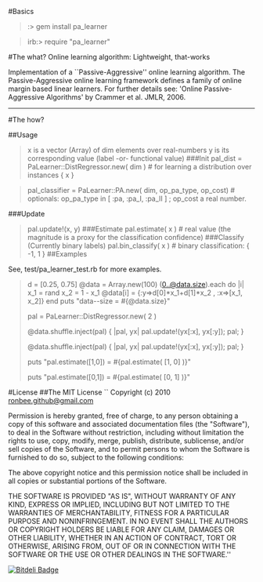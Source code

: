 #Basics
 >:> gem install pa_learner
 
 >irb:> require "pa_learner"
 
#The what?
Online learning algorithm: Lightweight, that-works
 
Implementation of a ``Passive-Aggressive'' online learning algorithm. The Passive-Aggressive online learning framework defines a family of online margin based linear learners. For further details see: 'Online Passive-Aggressive Algorithms' by Crammer et al. JMLR, 2006.
- - - 
#The how?

##Usage
>x is a vector (Array) of dim elements over real-numbers
>y is its corresponding value (label -or- functional value)
###Init
> pal_dist = PaLearner::DistRegressor.new( dim ) # for learning a distribution over instances { x }

> pal_classifier = PaLearner::PA.new( dim, op_pa_type, op_cost) # optionals: op_pa_type in [ :pa, :pa_I, :pa_II ] ; op_cost a real number.

###Update
>pal.update!(x, y)
###Estimate
>pal.estimate( x ) # real value (the magnitude is a proxy for the classification confidence)
###Classify (Currently binary labels)
>pal.bin_classify( x )  # binary classification: { -1, 1 }
##Examples

See, test/pa_learner_test.rb for more examples.

>d = [0.25, 0.75]
>@data = Array.new(100)
>(0..@data.size).each do |i|
>  x_1 = rand
>  x_2 = 1 - x_1
>  @data[i] = {:y=>d[0]*x_1+d[1]*x_2 , :x=>[x_1, x_2]}
>end
>puts "data--size = #{@data.size}"
>
>pal = PaLearner::DistRegressor.new( 2 )
>
>@data.shuffle.inject(pal) { |pal, yx| pal.update!(yx[:x], yx[:y]); pal; }
>
>@data.shuffle.inject(pal) { |pal, yx| pal.update!(yx[:x], yx[:y]); pal; }
>
>puts "pal.estimate([1,0]) = #{pal.estimate( [1, 0] )}"
>
>puts "pal.estimate([0,1]) = #{pal.estimate( [0, 1] )}"

#License
##The MIT License
``
Copyright (c) 2010 ronbee.github@gmail.com

Permission is hereby granted, free of charge, to any person obtaining a copy of this software and associated documentation files (the "Software"), to deal in the Software without restriction, including without limitation the rights to use, copy, modify, merge, publish, distribute, sublicense, and/or sell copies of the Software, and to permit persons to whom the Software is furnished to do so, subject to the following conditions:

The above copyright notice and this permission notice shall be included in all copies or substantial portions of the Software.

THE SOFTWARE IS PROVIDED "AS IS", WITHOUT WARRANTY OF ANY KIND, EXPRESS OR IMPLIED, INCLUDING BUT NOT LIMITED TO THE WARRANTIES OF MERCHANTABILITY, FITNESS FOR A PARTICULAR PURPOSE AND NONINFRINGEMENT. IN NO EVENT SHALL THE AUTHORS OR COPYRIGHT HOLDERS BE LIABLE FOR ANY CLAIM, DAMAGES OR OTHER LIABILITY, WHETHER IN AN ACTION OF CONTRACT, TORT OR OTHERWISE, ARISING FROM, OUT OF OR IN CONNECTION WITH THE SOFTWARE OR THE USE OR OTHER DEALINGS IN THE SOFTWARE.''


[![Bitdeli Badge](https://d2weczhvl823v0.cloudfront.net/ronbee/pa-learner/trend.png)](https://bitdeli.com/free "Bitdeli Badge")

